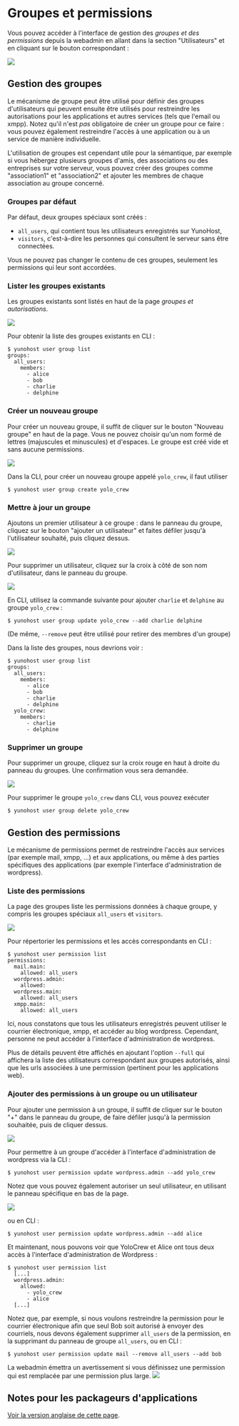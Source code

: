 Groupes et permissions
===========================

Vous pouvez accéder à l'interface de gestion des *groupes et des permissions* depuis la webadmin
en allant dans la section "Utilisateurs" et en cliquant sur le bouton correspondant :

![](./images/button_to_go_to_permission_interface_fr.png)

Gestion des groupes
---------------
Le mécanisme de groupe peut être utilisé pour définir des groupes d'utilisateurs qui peuvent ensuite être utilisés pour restreindre les autorisations pour les applications et autres services (tels que l'email ou xmpp). Notez qu'il n'est *pas* obligatoire de créer un groupe pour ce faire : vous pouvez également restreindre l'accès à une application ou à un service de manière individuelle.

L'utilisation de groupes est cependant utile pour la sémantique, par exemple si vous hébergez plusieurs groupes d'amis, des associations ou des entreprises sur votre serveur, vous pouvez créer des groupes comme "association1" et "association2" et ajouter les membres de chaque association au groupe concerné.


### Groupes par défaut
Par défaut, deux groupes spéciaux sont créés :
- `all_users`, qui contient tous les utilisateurs enregistrés sur YunoHost,
- `visitors`, c'est-à-dire les personnes qui consultent le serveur sans être connectées. 

Vous ne pouvez pas changer le contenu de ces groupes, seulement les permissions qui leur sont accordées.
 
### Lister les groupes existants
Les groupes existants sont listés en haut de la page *groupes et autorisations*.

![](./images/groups_default-groups.png)

Pour obtenir la liste des groupes existants en CLI :


```shell
$ yunohost user group list
groups:
  all_users:
    members:
      - alice
      - bob
      - charlie
      - delphine
```


### Créer un nouveau groupe
Pour créer un nouveau groupe, il suffit de cliquer sur le bouton "Nouveau groupe" en haut de la page. Vous ne pouvez choisir qu'un nom formé de lettres (majuscules et minuscules) et d'espaces. Le groupe est créé vide et sans aucune permissions.

![](./images/groups_button-new-group.png)

Dans la CLI, pour créer un nouveau groupe appelé `yolo_crew`, il faut utiliser

```shell
$ yunohost user group create yolo_crew
```

### Mettre à jour un groupe
Ajoutons un premier utilisateur à ce groupe : dans le panneau du groupe, cliquez sur le bouton "ajouter un utilisateur" et faites défiler jusqu'à l'utilisateur souhaité, puis cliquez dessus.

![](./images/groups_button-add-user.png)

Pour supprimer un utilisateur, cliquez sur la croix à côté de son nom d'utilisateur, dans le panneau du groupe.

![](./images/groups_button-remove-user.png)

En CLI, utilisez la commande suivante pour ajouter `charlie` et `delphine` au groupe `yolo_crew` :

```shell
$ yunohost user group update yolo_crew --add charlie delphine
```

(De même, `--remove` peut être utilisé pour retirer des membres d'un groupe)

Dans la liste des groupes, nous devrions voir :

```shell
$ yunohost user group list
groups:
  all_users:
    members:
      - alice
      - bob
      - charlie
      - delphine
  yolo_crew:
    members:
      - charlie
      - delphine
```

### Supprimer un groupe

Pour supprimer un groupe, cliquez sur la croix rouge en haut à droite du panneau du groupes. Une confirmation vous sera demandée.

![](./images/groups_button-delete-group.png)

Pour supprimer le groupe `yolo_crew` dans CLI, vous pouvez exécuter

```shell
$ yunohost user group delete yolo_crew
```

Gestion des permissions
--------------------

Le mécanisme de permissions permet de restreindre l'accès aux services (par exemple mail, xmpp, ...) et aux applications, ou même à des parties spécifiques des applications (par exemple l'interface d'administration de wordpress).

### Liste des permissions

La page des groupes liste les permissions données à chaque groupe, y compris les groupes spéciaux `all_users` et `visitors`.

![](./images/groups_default-with-permissions.png)

Pour répertorier les permissions et les accès correspondants en CLI :
```shell
$ yunohost user permission list
permissions:
  mail.main:
    allowed: all_users
  wordpress.admin:
    allowed:
  wordpress.main:
    allowed: all_users
  xmpp.main:
    allowed: all_users
```
Ici, nous constatons que tous les utilisateurs enregistrés peuvent utiliser le courrier électronique, xmpp, et accéder au blog wordpress. Cependant, personne ne peut accéder à l'interface d'administration de wordpress.

Plus de détails peuvent être affichés en ajoutant l'option `--full` qui affichera la liste des utilisateurs correspondant aux groupes autorisés, ainsi que les urls associées à une permission (pertinent pour les applications web).

### Ajouter des permissions à un groupe ou un utilisateur

Pour ajouter une permission à un groupe, il suffit de cliquer sur le bouton "+" dans le panneau du groupe, de faire défiler jusqu'à la permission souhaitée, puis de cliquer dessus.

![](./images/groups_add-permission-group.png)

Pour permettre à un groupe d'accéder à l'interface d'administration de wordpress via la CLI :

```shell
$ yunohost user permission update wordpress.admin --add yolo_crew
```

Notez que vous pouvez également autoriser un seul utilisateur, en utilisant le panneau spécifique en bas de la page.

![](./images/groups_add-permission-user.png)

ou en CLI :

```shell
$ yunohost user permission update wordpress.admin --add alice
```

Et maintenant, nous pouvons voir que YoloCrew et Alice ont tous deux accès à l'interface d'administration de Wordpress :

```shell
$ yunohost user permission list
  [...]
  wordpress.admin:
    allowed:
      - yolo_crew
      - alice
  [...]
```

Notez que, par exemple, si nous voulons restreindre la permission pour le courrier électronique 
afin que seul Bob soit autorisé à envoyer des courriels, nous devons également supprimer `all_users` 
de la permission, en la supprimant du panneau de groupe `all_users`, ou en CLI :

```shell
$ yunohost user permission update mail --remove all_users --add bob
```

La webadmin émettra un avertissement si vous définissez une permission qui est remplacée par une permission plus large.
![](./images/groups_alerte-permission.png)

Notes pour les packageurs d'applications
------------------------

[Voir la version anglaise de cette page](groups_and_permissions).
